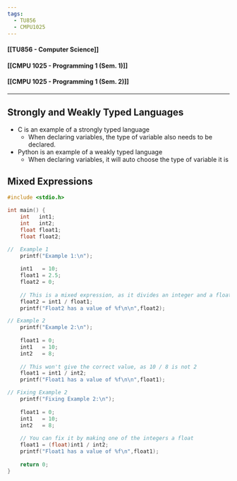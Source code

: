 ```yaml
---
tags:
  - TU856
  - CMPU1025
---
```

#### [[TU856 - Computer Science]]
#### [[CMPU 1025 - Programming 1 (Sem. 1)]]
#### [[CMPU 1025 - Programming 1 (Sem. 2)]]

---

## Strongly and Weakly Typed Languages
- C is an example of a strongly typed language
	- When declaring variables, the type of variable also needs to be declared.
- Python is an example of a weakly typed language
	- When declaring variables, it will auto choose the type of variable it is

## Mixed Expressions
``` cpp
#include <stdio.h>

int main() {
    int   int1;
    int   int2;
    float float1;
    float float2;

//  Example 1
    printf("Example 1:\n");
	
    int1   = 10;
    float1 = 2.5;
    float2 = 0;
    
    // This is a mixed expression, as it divides an integer and a float
    float2 = int1 / float1; 
    printf("Float2 has a value of %f\n\n",float2);

// Example 2
    printf("Example 2:\n");
	
    float1 = 0;
    int1   = 10;
    int2   = 8;
	
    // This won't give the correct value, as 10 / 8 is not 2
    float1 = int1 / int2;
    printf("Float1 has a value of %f\n\n",float1);

// Fixing Example 2
    printf("Fixing Example 2:\n");
	
    float1 = 0;
    int1   = 10;
    int2   = 8;
	
    // You can fix it by making one of the integers a float
    float1 = (float)int1 / int2;
    printf("Float1 has a value of %f\n",float1);
	
    return 0;
}
```
